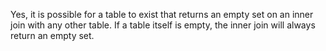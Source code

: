 Yes, it is possible for a table to exist that returns an empty set on an inner join with any other table. If a table itself is empty, the inner join will always return an empty set.
